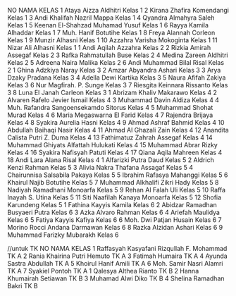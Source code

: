 NO NAMA KELAS
1 Ataya Aizza Aldhitri Kelas 1
2 Kirana Zhafira Komendangi Kelas 1
3 Andi Khalifah Nazril Mappa Kelas 1
4 Qyandra Almahyra Saleh Kelas 1
5 Keenan El-Shahzad Muhamad Yusuf Kelas 1
6 Rayya Kamila Alhaddar Kelas 1
7 Muh. Hanif Botutihe Kelas 1
8 Freya Alannah Corleon Kelas 1
9 Munzir Alhasni Kelas 1
10 Azzahra Varisha Mokoginta Kelas 1
11 Nizar Ali Alhasni Kelas 1
1 Andi Aqilah Azzahra Kelas 2
2 Rizkia Amirah Assegaf Kelas 2
3 Rafka Rahmatullah Buse Kelas 2
4 Medina Zareen Aldhitri Kelas 2
5 Adreena Naira Malika Kelas 2
6 Andi Muhammad Bilal Risal Kelas 2
1 Ghina Adzkiya Naray Kelas 3
2 Amzar Abyandra Ashari Kelas 3
3 Arya Dzaky Pradana Kelas 3
4 Adella Dewi Kartika Kelas 3
5 Naura Afifah Zakiya Kelas 3
6 Nur Magfirah. P. Sunge Kelas 3
7 Riesgita Keinnara Rissanto Kelas 3
8 Luna El Janah Carleon Kelas 3
1 Abrizam Khaliv Makarawo Kelas 4
2 Alvaren Rafelo Jevier Ismail Kelas 4
3 Muhammad Davin Aldiza Kelas 4
4 Muh. Rafandra Sangoensekamdo Sitorus Kelas 4
5 Muhammad Shohat Murad Kelas 4
6 Maria Megaswarna El Farid Kelas 4
7 Rajendra Brijaya Kelas 4
8 Syakira Aurelia Hasni Kelas 4
9 Ahmad Ashraf Bahmid Kelas 4
10 Abdullah Baihaqi Nasir Kelas 4
11 Ahmad Al Ghazali Zain Kelas 4
12 Anandita Calista Putri Z. Duma Kelas 4
13 Fathimatuz Zahrah Assegaf Kelas 4
14 Muhammad Ghiyats Alfattah Hulukati Kelas 4
15 Muhammad Abrar Rizky Kelas 4
16 Syakira Nafisyah Patuti Kelas 4
17 Qiana Aqila Mahreen Kelas 4
18 Andi Lara Alana Risal Kelas 4
1 Alfarizki Putra Daud Kelas 5
2 Aldrich Kenzi Rahman Kelas 5
3 Alivia Nakra Thafana Assagaf Kelas 5
4 Chairunnisa Salsabila Pakaya Kelas 5
5 Ibrahim Rafasya Mahanggi Kelas 5
6 Khairul Najib Botutihe Kelas 5
7 Muhammad Alkhalifi Zikri Hady Kelas 5
8 Nadiyah Ramadhani Monoarfa Kelas 5
9 Rehan Al Falah Uli Kelas 5
10 Raffa Inayah S. Utina Kelas 5
11 Siti Naafilah Kanaya Monoarfa Kelas 5
12 Shofia Karundeng Kelas 5
1 Fathina Kayyis Kamila Kelas 6
2 Abidzar Ramadhan Busyaeri Putra Kelas 6
3 Azka Alvaro Rahman Kelas 6
4 Ariefah Maulidya Kelas 6
5 Fatiya Kayyis Kafiya Kelas 6
6 Moh. Dwi Patjan Husain Kelas 6
7 Morino Rocci Andana Darmawan Kelas 6
8 Razka Alzidan Ashari Kelas 6
9 Muhammad Farizky Mubarakh Kelas 6

//untuk TK
NO NAMA KELAS
1 Raffasyah Kasyafani Rizqullah F. Mohammad TK A
2 Rania Khairina Putri Hemuto TK A
3 Fatimah Humaira TK A
4 Ayunda Sastra Abdullah TK A
5 Khoirul Hanif Amili TK A
6 Moh. Samir Nasri Alamri TK A
7 Syakiel Pontoh TK A
1 Qalesya Althea Rianto TK B
2 Hanna Khumairah Setiawan TK B
3 Muhamad Alwi Diko TK B
4 Shelina Ramadhan Bakri TK B
